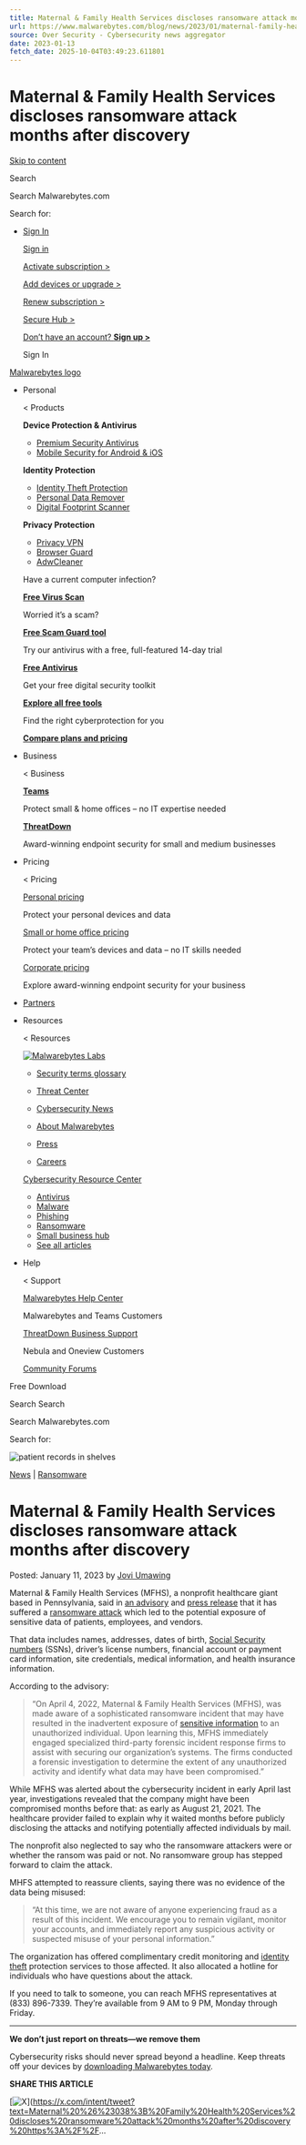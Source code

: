 ```yaml
---
title: Maternal & Family Health Services discloses ransomware attack months after discovery
url: https://www.malwarebytes.com/blog/news/2023/01/maternal-family-health-services-discloses-ransomware-attack-months-after-discovery
source: Over Security - Cybersecurity news aggregator
date: 2023-01-13
fetch_date: 2025-10-04T03:49:23.611801
---
```


# Maternal & Family Health Services discloses ransomware attack months after discovery

[Skip to content](#primary)

Search

Search Malwarebytes.com

Search for:

* [Sign In](https://my.malwarebytes.com/en/login)

  [Sign in](https://my.malwarebytes.com/overview)

  [Activate subscription >](https://my.malwarebytes.com/landing/activate)

  [Add devices or upgrade >](https://my.malwarebytes.com/landing/upgrade)

  [Renew subscription >](https://my.malwarebytes.com/landing/manual-renewal)

  [Secure Hub >](https://my.malwarebytes.com/secure-hub)

  [Don’t have an account?
  **Sign up >**](https://my.malwarebytes.com/overview?flow=signup)

  Sign In

[Malwarebytes logo](https://www.malwarebytes.com/blog)

* Personal

  < Products

  **Device Protection & Antivirus**

  + [Premium Security Antivirus](https://www.malwarebytes.com/premium)
  + [Mobile Security for Android & iOS](https://www.malwarebytes.com/mobile)

  **Identity Protection**

  + [Identity Theft Protection](https://www.malwarebytes.com/identity-theft-protection)
  + [Personal Data Remover](https://www.malwarebytes.com/personal-data-remover)
  + [Digital Footprint Scanner](https://www.malwarebytes.com/digital-footprint)

  **Privacy Protection**

  + [Privacy VPN](https://www.malwarebytes.com/vpn)
  + [Browser Guard](https://www.malwarebytes.com/browserguard)
  + [AdwCleaner](https://www.malwarebytes.com/adwcleaner)

  Have a current computer infection?

  [**Free Virus Scan**](https://www.malwarebytes.com/solutions/virus-scanner)

  Worried it’s a scam?

  [**Free Scam Guard tool**](https://www.malwarebytes.com/solutions/scam-guard)

  Try our antivirus with a free, full-featured 14-day trial

  [**Free Antivirus**](https://www.malwarebytes.com/mwb-download)

  Get your free digital security toolkit

  [**Explore all free tools**](https://www.malwarebytes.com/free-tools)

  Find the right cyberprotection for you

  [**Compare plans and pricing**](https://www.malwarebytes.com/pricing)
* Business

  < Business

  **[Teams](https://www.malwarebytes.com/teams)**

  Protect small & home offices – no IT expertise needed

  **[ThreatDown](https://www.threatdown.com/?utm_campaign=mwb-referral&utm_source=malwarebytes.com&utm_medium=referral&utm_content=cta-mb-nav-threatdown)**

  Award-winning endpoint security for small and medium businesses
* Pricing

  < Pricing

  [Personal pricing](https://www.malwarebytes.com/pricing)

  Protect your personal devices and data

  [Small or home office pricing](https://www.malwarebytes.com/pricing/teams)

  Protect your team’s devices and data – no IT skills needed

  [Corporate pricing](https://www.threatdown.com/pricing/?utm_campaign=mwb-referral&utm_source=malwarebytes.com&utm_medium=referral&utm_content=cat-en-us-navbar-pricing-business-pricing-click)

  Explore award-winning endpoint security for your business
* [Partners](https://www.malwarebytes.com/partners)
* Resources

  < Resources

  [![Malwarebytes Labs](https://www.malwarebytes.com/wp-content/uploads/sites/2/2023/07/mwb-labs-159px.svg)](https://www.malwarebytes.com/blog)

  + [Security terms glossary](https://www.malwarebytes.com/glossary)
  + [Threat Center](https://www.malwarebytes.com/blog/threats)
  + [Cybersecurity News](https://www.malwarebytes.com/blog)

  + [About Malwarebytes](https://www.malwarebytes.com/company)
  + [Press](https://www.malwarebytes.com/press/)
  + [Careers](https://www.malwarebytes.com/jobs)

  [Cybersecurity Resource Center](https://www.malwarebytes.com/cybersecurity)

  + [Antivirus](https://www.malwarebytes.com/cybersecurity/basics/antivirus)
  + [Malware](https://www.malwarebytes.com/malware)
  + [Phishing](https://www.malwarebytes.com/phishing)
  + [Ransomware](https://www.malwarebytes.com/ransomware)
  + [Small business hub](https://www.malwarebytes.com/small-business)
  + [See all articles](https://www.malwarebytes.com/cybersecurity)
* Help

  < Support

  [Malwarebytes Help Center](https://help.malwarebytes.com/hc/en-us)

  Malwarebytes and Teams Customers

  [ThreatDown Business Support](https://support.threatdown.com/hc/en-us/?utm_campaign=mwb-referral&utm_source=malwarebytes.com&utm_medium=referral&utm_content=cta-navbar-support-Threatdown-business-click)

  Nebula and Oneview Customers

  [Community Forums](https://forums.malwarebytes.com/)

Free Download

Search
Search

Search Malwarebytes.com

Search for:

![patient records in shelves](https://www.malwarebytes.com/wp-content/uploads/sites/2/2023/01/asset_upload_file40342_253958.jpg?w=736)

[News](https://www.malwarebytes.com/blog/category/news)
| [Ransomware](https://www.malwarebytes.com/blog/category/ransomware)

# Maternal & Family Health Services discloses ransomware attack months after discovery

Posted: January 11, 2023
 by [Jovi Umawing](https://www.malwarebytes.com/blog/authors/jumawing)

Maternal & Family Health Services (MFHS), a nonprofit healthcare giant based in Pennsylvania, said in [an advisory](https://www.mfhs.org/important-information-about-maternal-family-health-services-2022-cybersecurity-incident/) and [press release](https://www.prnewswire.com/news-releases/maternal--family-health-services-issues-notice-of-cybersecurity-incident-301713826.html) that it has suffered a [ransomware attack](https://www.malwarebytes.com/ransomware) which led to the potential exposure of sensitive data of patients, employees, and vendors.

That data includes names, addresses, dates of birth, [Social Security numbers](https://www.malwarebytes.com/cybersecurity/basics/ssn-on-dark-web) (SSNs), driver’s license numbers, financial account or payment card information, site credentials, medical information, and health insurance information.

According to the advisory:

> “On April 4, 2022, Maternal & Family Health Services (MFHS), was made aware of a sophisticated ransomware incident that may have resulted in the inadvertent exposure of [sensitive information](https://www.malwarebytes.com/cybersecurity/basics/pii) to an unauthorized individual. Upon learning this, MFHS immediately engaged specialized third-party forensic incident response firms to assist with securing our organization’s systems. The firms conducted a forensic investigation to determine the extent of any unauthorized activity and identify what data may have been compromised.”

While MFHS was alerted about the cybersecurity incident in early April last year, investigations revealed that the company might have been compromised months before that: as early as August 21, 2021. The healthcare provider failed to explain why it waited months before publicly disclosing the attacks and notifying potentially affected individuals by mail.

The nonprofit also neglected to say who the ransomware attackers were or whether the ransom was paid or not. No ransomware group has stepped forward to claim the attack.

MHFS attempted to reassure clients, saying there was no evidence of the data being misused:

> “At this time, we are not aware of anyone experiencing fraud as a result of this incident. We encourage you to remain vigilant, monitor your accounts, and immediately report any suspicious activity or suspected misuse of your personal information.”

The organization has offered complimentary credit monitoring and [identity theft](https://www.malwarebytes.com/identity-theft) protection services to those affected. It also allocated a hotline for individuals who have questions about the attack.

If you need to talk to someone, you can reach MFHS representatives at (833) 896-7339. They’re available from 9 AM to 9 PM, Monday through Friday.

---

**We don’t just report on threats—we remove them**

Cybersecurity risks should never spread beyond a headline. Keep threats off your devices by [downloading Malwarebytes today](https://www.malwarebytes.com/for-home).

**SHARE THIS ARTICLE**

[![X](https://www.malwarebytes.com/wp-content/themes/malwarebytes/assets/src/images/x-twitter-logo-grey.svg)](https://x.com/intent/tweet?text=Maternal%20%26%23038%3B%20Family%20Health%20Services%20discloses%20ransomware%20attack%20months%20after%20discovery%20https%3A%2F%2F...